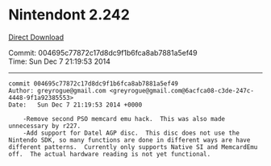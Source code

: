 # Nintendont 2.242
[Direct Download](./Nintendont.zip)

Commit: 004695c77872c17d8dc9f1b6fca8ab7881a5ef49  
Time: Sun Dec 7 21:19:53 2014   

-----

```
commit 004695c77872c17d8dc9f1b6fca8ab7881a5ef49
Author: greyrogue@gmail.com <greyrogue@gmail.com@6acfca08-c3de-247c-4448-9f1a92385553>
Date:   Sun Dec 7 21:19:53 2014 +0000

    -Remove second PSO memcard emu hack.  This was also made unnecessary by r227.
    -Add support for Datel AGP disc.  This disc does not use the Nintendo SDK, so many functions are done in different ways are have different patterns.  Currently only supports Native SI and MemcardEmu off.  The actual hardware reading is not yet functional.
```
